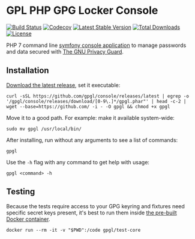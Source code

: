 # GPL PHP GPG Locker Console

[![Build Status][12]][11]
[![Codecov][16]][14]
[![Latest Stable Version][7]][6]
[![Total Downloads][8]][6]
[![License][9]][6]

PHP 7 command line [symfony console application][1] to manage passwords and data
secured with [The GNU Privacy Guard][2].

## Installation

[Download the latest release][6], set it executable:

    curl -sSL https://github.com/gpgl/console/releases/latest | egrep -o '/gpgl/console/releases/download/[0-9\.]*/gpgl.phar"' | head -c-2 | wget --base=https://github.com/ -i - -O gpgl && chmod +x gpgl

Move it to a good path. For example: make it available system-wide:

    sudo mv gpgl /usr/local/bin/

After installing, run without any arguments to see a list of commands:

    gpgl

Use the `-h` flag with any command to get help with usage:

    gpgl <command> -h

## Testing

Because the tests require access to your GPG keyring and fixtures need specific
secret keys present, it's best to run them inside [the pre-built Docker container][18].

    docker run --rm -it -v "$PWD":/code gpgl/test-core

[1]:http://symfony.com/doc/current/components/console.html
[2]:https://www.gnupg.org/
[4]:https://github.com/gpgl/console/issues
[5]:https://getcomposer.org/
[6]:https://github.com/gpgl/console/releases/latest
[7]:https://poser.pugx.org/gpgl/console/v/stable
[8]:https://img.shields.io/github/downloads/gpgl/console/total.svg
[9]:https://poser.pugx.org/gpgl/console/license
[11]:https://travis-ci.org/gpgl/console
[12]:https://travis-ci.org/gpgl/console.svg?branch=master
[13]:https://github.com/composer/composer/issues/4072
[14]:https://codecov.io/gh/gpgl/console/branch/master
[16]:https://img.shields.io/codecov/c/github/gpgl/console/master.svg
[18]:https://hub.docker.com/r/gpgl/test-core/

